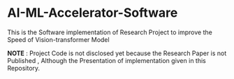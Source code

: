 # AI-ML-Accelerator-Software
This is the Software implementation of Research Project to improve the Speed of Vision-transformer Model 

**NOTE** : Project Code is not disclosed yet because the Research Paper is not Published , Although the Presentation of implementation given in this Repository.    
